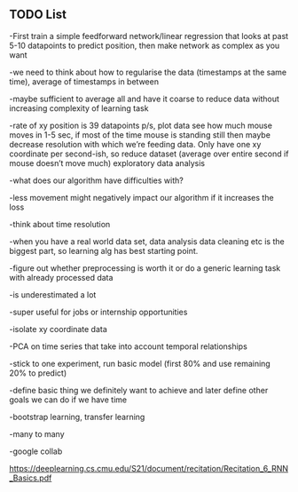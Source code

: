 ## TODO List

-First train a simple feedforward network/linear regression that looks at past 5-10 datapoints to predict position, then make network as complex as you want

-we need to think about how to regularise the data (timestamps at the same time), average of timestamps in between 

-maybe sufficient to average all and have it coarse to reduce data without increasing complexity of learning task

-rate of xy position is 39 datapoints p/s, plot data see how much mouse moves in 1-5 sec, if most of the time mouse is standing still then maybe decrease resolution with which we’re feeding data. Only have one xy coordinate per second-ish, so reduce dataset (average over entire second if mouse doesn’t move much) exploratory data analysis

-what does our algorithm have difficulties with?

-less movement might negatively impact our algorithm if it increases the loss

-think about time resolution

-when you have a real world data set, data analysis data cleaning etc is the biggest part, so learning alg has best starting point.

-figure out whether preprocessing is worth it or do a generic learning task with already processed data

-is underestimated a lot

-super useful for jobs or internship opportunities

-isolate xy coordinate data

-PCA on time series that take into account temporal relationships

-stick to one experiment, run basic model (first 80% and use remaining 20% to predict)

-define basic thing we definitely want to achieve and later define other goals we can do if we have time

-bootstrap learning, transfer learning

-many to many

-google collab

https://deeplearning.cs.cmu.edu/S21/document/recitation/Recitation_6_RNN_Basics.pdf 